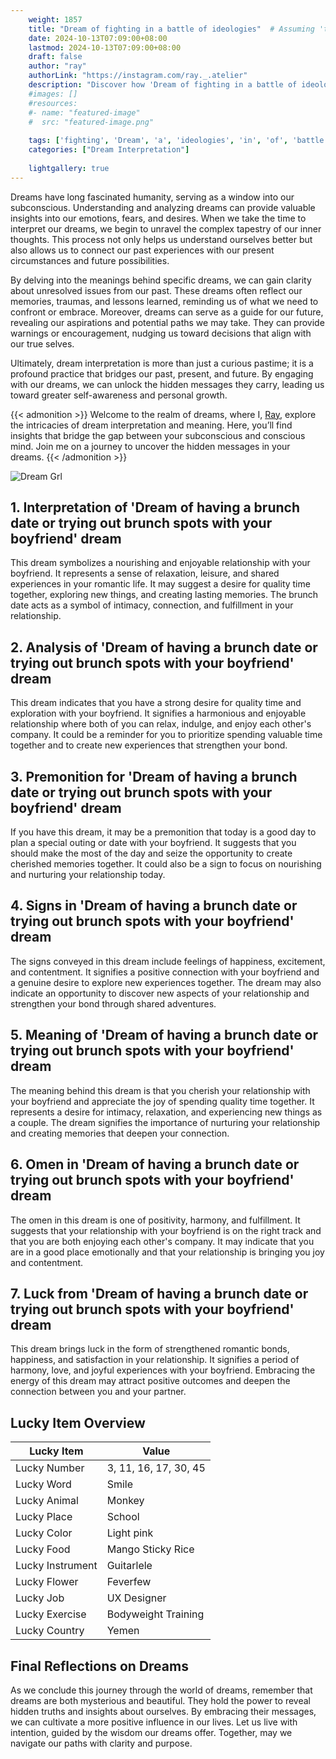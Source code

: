 ```yaml
---
    weight: 1857
    title: "Dream of fighting in a battle of ideologies"  # Assuming 'title' column exists
    date: 2024-10-13T07:09:00+08:00
    lastmod: 2024-10-13T07:09:00+08:00
    draft: false
    author: "ray"
    authorLink: "https://instagram.com/ray._.atelier"
    description: "Discover how 'Dream of fighting in a battle of ideologies' can interpret your future and uncover its significant meanings in your life."
    #images: []
    #resources:
    #- name: "featured-image"
    #  src: "featured-image.png"
    
    tags: ['fighting', 'Dream', 'a', 'ideologies', 'in', 'of', 'battle']
    categories: ["Dream Interpretation"]
    
    lightgallery: true
---
```

    
Dreams have long fascinated humanity, serving as a window into our subconscious. Understanding and analyzing dreams can provide valuable insights into our emotions, fears, and desires. When we take the time to interpret our dreams, we begin to unravel the complex tapestry of our inner thoughts. This process not only helps us understand ourselves better but also allows us to connect our past experiences with our present circumstances and future possibilities.

By delving into the meanings behind specific dreams, we can gain clarity about unresolved issues from our past. These dreams often reflect our memories, traumas, and lessons learned, reminding us of what we need to confront or embrace. Moreover, dreams can serve as a guide for our future, revealing our aspirations and potential paths we may take. They can provide warnings or encouragement, nudging us toward decisions that align with our true selves.

Ultimately, dream interpretation is more than just a curious pastime; it is a profound practice that bridges our past, present, and future. By engaging with our dreams, we can unlock the hidden messages they carry, leading us toward greater self-awareness and personal growth.

{{< admonition >}}
Welcome to the realm of dreams, where I, [Ray](https://instagram.com/ray._.atelier), explore the intricacies of dream interpretation and meaning. Here, you’ll find insights that bridge the gap between your subconscious and conscious mind. Join me on a journey to uncover the hidden messages in your dreams.
{{< /admonition >}}

![Dream Grl](https://cdn.pixabay.com/photo/2017/11/02/03/35/gothic-2910057_1280.jpg "Dream Grl")

## 1. Interpretation of 'Dream of having a brunch date or trying out brunch spots with your boyfriend' dream
 This dream symbolizes a nourishing and enjoyable relationship with your boyfriend. It represents a sense of relaxation, leisure, and shared experiences in your romantic life. It may suggest a desire for quality time together, exploring new things, and creating lasting memories. The brunch date acts as a symbol of intimacy, connection, and fulfillment in your relationship.

## 2. Analysis of 'Dream of having a brunch date or trying out brunch spots with your boyfriend' dream
 This dream indicates that you have a strong desire for quality time and exploration with your boyfriend. It signifies a harmonious and enjoyable relationship where both of you can relax, indulge, and enjoy each other's company. It could be a reminder for you to prioritize spending valuable time together and to create new experiences that strengthen your bond.

## 3. Premonition for 'Dream of having a brunch date or trying out brunch spots with your boyfriend' dream
 If you have this dream, it may be a premonition that today is a good day to plan a special outing or date with your boyfriend. It suggests that you should make the most of the day and seize the opportunity to create cherished memories together. It could also be a sign to focus on nourishing and nurturing your relationship today.

## 4. Signs in 'Dream of having a brunch date or trying out brunch spots with your boyfriend' dream
 The signs conveyed in this dream include feelings of happiness, excitement, and contentment. It signifies a positive connection with your boyfriend and a genuine desire to explore new experiences together. The dream may also indicate an opportunity to discover new aspects of your relationship and strengthen your bond through shared adventures.

## 5. Meaning of 'Dream of having a brunch date or trying out brunch spots with your boyfriend' dream
 The meaning behind this dream is that you cherish your relationship with your boyfriend and appreciate the joy of spending quality time together. It represents a desire for intimacy, relaxation, and experiencing new things as a couple. The dream signifies the importance of nurturing your relationship and creating memories that deepen your connection.

## 6. Omen in 'Dream of having a brunch date or trying out brunch spots with your boyfriend' dream
 The omen in this dream is one of positivity, harmony, and fulfillment. It suggests that your relationship with your boyfriend is on the right track and that you are both enjoying each other's company. It may indicate that you are in a good place emotionally and that your relationship is bringing you joy and contentment.

## 7. Luck from 'Dream of having a brunch date or trying out brunch spots with your boyfriend' dream
 This dream brings luck in the form of strengthened romantic bonds, happiness, and satisfaction in your relationship. It signifies a period of harmony, love, and joyful experiences with your boyfriend. Embracing the energy of this dream may attract positive outcomes and deepen the connection between you and your partner.

## Lucky Item Overview
| Lucky Item          | Value              |
|---------------|--------------------|
| Lucky Number        | 3, 11, 16, 17, 30, 45  |
| Lucky Word          | Smile |
| Lucky Animal        | Monkey |
| Lucky Place         | School     |
| Lucky Color         | Light pink     |
| Lucky Food          | Mango Sticky Rice      |
| Lucky Instrument    | Guitarlele |
| Lucky Flower        | Feverfew    |
| Lucky Job           | UX Designer       |
| Lucky Exercise      | Bodyweight Training  |
| Lucky Country       | Yemen    |


##  Final Reflections on Dreams

As we conclude this journey through the world of dreams, remember that dreams are both mysterious and beautiful. They hold the power to reveal hidden truths and insights about ourselves. By embracing their messages, we can cultivate a more positive influence in our lives. Let us live with intention, guided by the wisdom our dreams offer. Together, may we navigate our paths with clarity and purpose.
